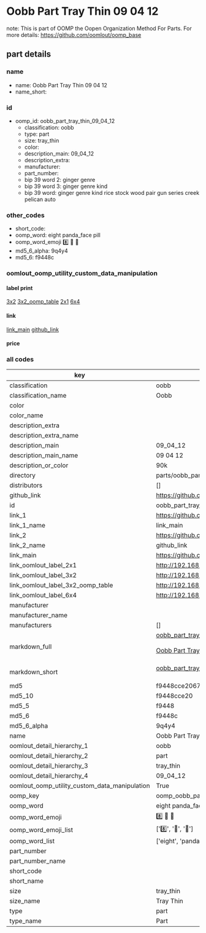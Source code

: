 # Oobb Part Tray Thin 09 04 12  

note: This is part of OOMP the Oopen Organization Method For Parts. For more details: https://github.com/oomlout/oomp_base

##  part details





### name
* name: Oobb Part Tray Thin 09 04 12
* name_short: 
### id
* oomp_id: oobb_part_tray_thin_09_04_12
  * classification: oobb
  * type: part
  * size: tray_thin
  * color: 
  * description_main: 09_04_12
  * description_extra: 
  * manufacturer: 
  * part_number: 
  * bip 39 word 2: ginger genre
  * bip 39 word 3: ginger genre kind
  * bip 39 word: ginger genre kind rice stock wood pair gun series creek pelican auto

### other_codes
* short_code: 
* oomp_word: eight panda_face pill
* oomp_word_emoji :eight: :panda_face: :pill:
* md5_6_alpha: 9q4y4
* md5_6: f9448c






### oomlout_oomp_utility_custom_data_manipulation
#### label print
[3x2](http://192.168.1.245:1112/?label=oomp%209q4y4)
[3x2_oomp_table](http://192.168.1.107:1112/?label=oomp%209q4y4)
[2x1](http://192.168.1.242:1112/?label=oomp%209q4y4)
[6x4](http://192.168.1.55:1112/?label=oomp%209q4y4)    

#### link

[link_main](https://github.com/oomlout/oomlout_oomp_current_version_messy/tree/main/parts/oobb_part_tray_thin_09_04_12) [github_link](https://github.com/oomlout/oomlout_oomp_part_src/tree/main/parts/oobb_part_tray_thin_09_04_12)                             

#### price







### all codes 
| key | value |  
| --- | --- |  
| classification | oobb |  
| classification_name | Oobb |  
| color |  |  
| color_name |  |  
| description_extra |  |  
| description_extra_name |  |  
| description_main | 09_04_12 |  
| description_main_name | 09 04 12 |  
| description_or_color | 90k |  
| directory | parts/oobb_part_tray_thin_09_04_12 |  
| distributors | [] |  
| github_link | https://github.com/oomlout/oomlout_oomp_part_src/tree/main/parts/oobb_part_tray_thin_09_04_12 |  
| id | oobb_part_tray_thin_09_04_12 |  
| link_1 | https://github.com/oomlout/oomlout_oomp_current_version_messy/tree/main/parts/oobb_part_tray_thin_09_04_12 |  
| link_1_name | link_main |  
| link_2 | https://github.com/oomlout/oomlout_oomp_part_src/tree/main/parts/oobb_part_tray_thin_09_04_12 |  
| link_2_name | github_link |  
| link_main | https://github.com/oomlout/oomlout_oomp_current_version_messy/tree/main/parts/oobb_part_tray_thin_09_04_12 |  
| link_oomlout_label_2x1 | http://192.168.1.242:1112/?label=oomp%209q4y4 |  
| link_oomlout_label_3x2 | http://192.168.1.245:1112/?label=oomp%209q4y4 |  
| link_oomlout_label_3x2_oomp_table | http://192.168.1.107:1112/?label=oomp%209q4y4 |  
| link_oomlout_label_6x4 | http://192.168.1.55:1112/?label=oomp%209q4y4 |  
| manufacturer |  |  
| manufacturer_name |  |  
| manufacturers | [] |  
| markdown_full | [oobb_part_tray_thin_09_04_12](https://github.com/oomlout/oomlout_oomp_current_version_messy/tree/main/parts/oobb_part_tray_thin_09_04_12)<br>[](https://github.com/oomlout/oomlout_oomp_current_version_messy/tree/main/parts/oobb_part_tray_thin_09_04_12)<br>[Oobb Part Tray Thin 09 04 12](https://github.com/oomlout/oomlout_oomp_current_version_messy/tree/main/parts/oobb_part_tray_thin_09_04_12)<br><br> |  
| markdown_short | [oobb_part_tray_thin_09_04_12](https://github.com/oomlout/oomlout_oomp_current_version_messy/tree/main/parts/oobb_part_tray_thin_09_04_12)<br><br> |  
| md5 | f9448cce2067f3e3f4eb0b92f5184310 |  
| md5_10 | f9448cce20 |  
| md5_5 | f9448 |  
| md5_6 | f9448c |  
| md5_6_alpha | 9q4y4 |  
| name | Oobb Part Tray Thin 09 04 12 |  
| oomlout_detail_hierarchy_1 | oobb |  
| oomlout_detail_hierarchy_2 | part |  
| oomlout_detail_hierarchy_3 | tray_thin |  
| oomlout_detail_hierarchy_4 | 09_04_12 |  
| oomlout_oomp_utility_custom_data_manipulation | True |  
| oomp_key | oomp_oobb_part_tray_thin_09_04_12 |  
| oomp_word | eight panda_face pill |  
| oomp_word_emoji | :eight: :panda_face: :pill: |  
| oomp_word_emoji_list | [':eight:', ':panda_face:', ':pill:'] |  
| oomp_word_list | ['eight', 'panda_face', 'pill'] |  
| part_number |  |  
| part_number_name |  |  
| short_code |  |  
| short_name |  |  
| size | tray_thin |  
| size_name | Tray Thin |  
| type | part |  
| type_name | Part |  
